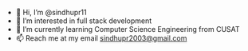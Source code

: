 - 👋 Hi, I’m @sindhupr11
- 👀 I’m interested in full stack development
- 🌱 I’m currently learning Computer Science Engineering from CUSAT
- 📫 Reach me at my email sindhupr2003@gmail.com
